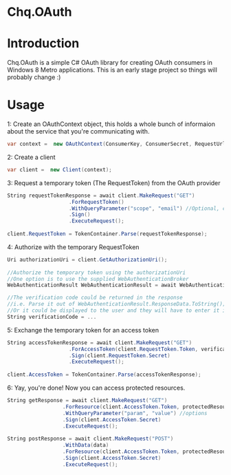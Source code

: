 Chq.OAuth
=========

# Introduction
Chq.OAuth is a simple C# OAuth library for creating OAuth consumers in Windows 8 Metro applications.
This is an early stage project so things will probably change :)

# Usage
1: Create an OAuthContext object, this holds a whole bunch of informaion about the service that you're communicating with.

```c#
var context =  new OAuthContext(ConsumerKey, ConsumerSecret, RequestUrl, AuthorizeUrl, AccessUrl, CallbackUrl);
```

2: Create a client

```c#
var client =  new Client(context);
```

3: Request a temporary token (The RequestToken) from the OAuth provider

```c#
String requestTokenResponse = await client.MakeRequest("GET")
                    .ForRequestToken()
                    .WithQueryParameter("scope", "email") //Optional, changes depending on provider
                    .Sign()
                    .ExecuteRequest();
                    
client.RequestToken = TokenContainer.Parse(requestTokenResponse);
```

4: Authorize with the temporary RequestToken

```c#
Uri authorizationUri = client.GetAuthorizationUri();
                    
//Authorize the temporary token using the authorizationUri
//One option is to use the supplied WebAuthenticationBroker
WebAuthenticationResult WebAuthenticationResult = await WebAuthenticationBroker.AuthenticateAsync(WebAuthenticationOptions.None, authorizationUri, client.Context.CallbackUri);

//The verification code could be returned in the response
//i.e. Parse it out of WebAuthenticationResult.ResponseData.ToString();
//Or it could be displayed to the user and they will have to enter it into your application manually
String verificationCode = ... 
```

5: Exchange the temporary token for an access token

```c#
String accessTokenResponse = await client.MakeRequest("GET")
                    .ForAccessToken(client.RequestToken.Token, verificationCode)
                    .Sign(client.RequestToken.Secret)
                    .ExecuteRequest();
                    
client.AccessToken = TokenContainer.Parse(accessTokenResponse);
```

6: Yay, you're done! Now you can access protected resources.

```c#
String getResponse = await client.MakeRequest("GET")
                  .ForResource(client.AccessToken.Token, protectedResourceUri)
                  .WithQueryParameter("param", "value") //options
                  .Sign(client.AccessToken.Secret)
                  .ExecuteRequest();
                  
String postResponse = await client.MakeRequest("POST")
                  .WithData(data)
                  .ForResource(client.AccessToken.Token, protectedResourceUri)
                  .Sign(client.AccessToken.Secret)
                  .ExecuteRequest();
```